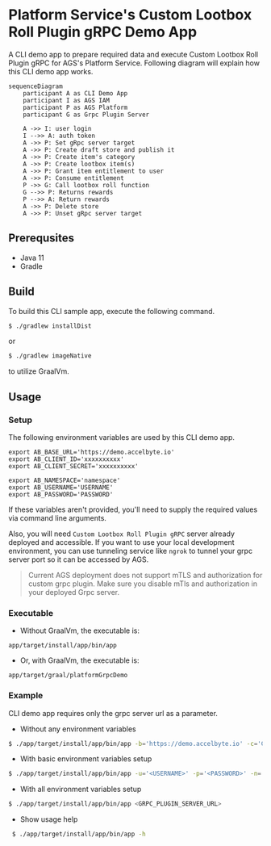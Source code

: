 # Platform Service's Custom Lootbox Roll Plugin gRPC Demo App

A CLI demo app to prepare required data and execute Custom Lootbox Roll Plugin gRPC for AGS's Platform Service.
Following diagram will explain how this CLI demo app works.
```mermaid
sequenceDiagram
    participant A as CLI Demo App
    participant I as AGS IAM
    participant P as AGS Platform
    participant G as Grpc Plugin Server
    
    A ->> I: user login
    I -->> A: auth token
    A ->> P: Set gRpc server target
    A ->> P: Create draft store and publish it
    A ->> P: Create item's category    
    A ->> P: Create lootbox item(s)
    A ->> P: Grant item entitlement to user
    A ->> P: Consume entitlement    
    P ->> G: Call lootbox roll function
    G -->> P: Returns rewards
    P -->> A: Return rewards
    A ->> P: Delete store
    A ->> P: Unset gRpc server target
```

## Prerequsites

* Java 11
* Gradle

## Build

To build this CLI sample app, execute the following command.

```bash
$ ./gradlew installDist
```
or
```bash
$ ./gradlew imageNative
```
to utilize GraalVm.

## Usage

### Setup

The following environment variables are used by this CLI demo app.
```
export AB_BASE_URL='https://demo.accelbyte.io'
export AB_CLIENT_ID='xxxxxxxxxx'
export AB_CLIENT_SECRET='xxxxxxxxxx'

export AB_NAMESPACE='namespace'
export AB_USERNAME='USERNAME'
export AB_PASSWORD='PASSWORD'
```
If these variables aren't provided, you'll need to supply the required values via command line arguments.

Also, you will need `Custom Lootbox Roll Plugin gRPC` server already deployed and accessible. If you want to use your local development environment, you can use tunneling service like `ngrok` to tunnel your grpc server port so it can be accessed by AGS.
> Current AGS deployment does not support mTLS and authorization for custom grpc plugin. Make sure you disable mTls and authorization in your deployed Grpc server.

### Executable
- Without GraalVm, the executable is:
```
app/target/install/app/bin/app
```
- Or, with GraalVm, the executable is:
```
app/target/graal/platformGrpcDemo
```

### Example
CLI demo app requires only the grpc server url as a parameter.

- Without any environment variables
```bash
$ ./app/target/install/app/bin/app -b='https://demo.accelbyte.io' -c='CLIENT-ID-VALUE' -s='CLIENT-SECRET-VALUE' -n='NAMESPACE-VALUE' -u='<USERNAME>' -p='<PASSWORD>' <GRPC_PLUGIN_SERVER_URL> <RUN_MODE>
```
- With basic environment variables setup
```bash
$ ./app/target/install/app/bin/app -u='<USERNAME>' -p='<PASSWORD>' -n='<NAMESPACE-VALUE>' <GRPC_PLUGIN_SERVER_URL>
```
- With all environment variables setup
```bash
$ ./app/target/install/app/bin/app <GRPC_PLUGIN_SERVER_URL>
```
- Show usage help
```bash
 $ ./app/target/install/app/bin/app -h
```